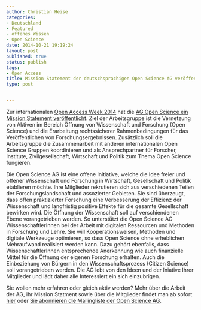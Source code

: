 ```yaml
---
author: Christian Heise
categories:
- Deutschland
- Featured
- offenes Wissen
- Open Science
date: 2014-10-21 19:19:24
layout: post
published: true
status: publish
tags:
- Open Access
title: Mission Statement der deutschsprachigen Open Science AG veröffentlicht
type: post


---
```


Zur internationalen [Open Access Week 2014](http://www.openaccessweek.org/) hat die [AG Open Science ein Mission Statement veröffentlicht](/themen/offene-wissenschaft). Ziel der Arbeitsgruppe ist die Vernetzung von Aktiven im Bereich Öffnung von Wissenschaft und Forschung (Open Science) und die Erarbeitung rechtssicherer Rahmenbedingungen für das Veröffentlichen von Forschungsergebnissen. Zusätzlich soll die Arbeitsgruppe die Zusammenarbeit mit anderen internationalen Open Science Gruppen koordinieren und als Ansprechpartner für Forscher, Institute, Zivilgesellschaft, Wirtschaft und Politik zum Thema Open Science fungieren.

Die Open Science AG ist eine offene Initiative, welche die Idee freier und offener Wissenschaft und Forschung in Wirtschaft, Gesellschaft und Politik etablieren möchte. Ihre Mitglieder rekrutieren sich aus verschiedenen Teilen der Forschungslandschaft und assozierter Gebieten. Sie sind überzeugt, dass offen praktizierter Forschung eine Verbesserung der Effizienz der Wissenschaft und langfristig positive Effekte für die gesamte Gesellschaft bewirken wird. Die Öffnung der Wissenschaft soll auf verschiendenen Ebene vorangetrieben werden. So unterstützt die Open Science AG WissenschaftlerInnen bei der Arbeit mit digitalen Ressourcen und Methoden in Forschung und Lehre. Sie will Kooperationsweisen, Methoden und digitale Werkzeuge optimieren, so dass Open Science ohne erheblichen Mehraufwand realisiert werden kann. Dazu gehört ebenfalls, dass WissenschaftlerInnen entsprechende Anerkennung wie auch finanzielle Mittel für die Öffnung der eigenen Forschung erhalten. Auch die Einbeziehung von Bürgern in den Wissenschaftsprozess (Citizen Science) soll vorangetrieben werden. Die AG lebt von den Ideen und der Iniative Ihrer Mitglieder und lädt daher alle Interessiert ein sich einzubrigen.

Sie wollen mehr erfahren oder gleich aktiv werden? Mehr über die Arbeit der AG, ihr Mission Statment sowie über die Mitglieder findet man ab sofort [hier](/themen/offene-wissenschaft) oder [Sie abonnieren die Mailingliste der Open Science AG](https://lists.okfn.org/mailman/listinfo/open-science-de).